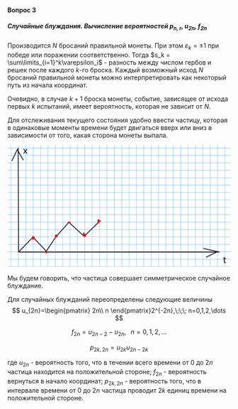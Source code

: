 #### Вопрос 3

##### Случайные блуждания. Вычисление вероятностей $p_{n,r}, u_{2n}, f_{2n}$

Производится $N$ бросаний правильной монеты. При этом $\varepsilon_k = \pm 1$ при победе или поражении соответственно. Тогда $s_k = \sum\limits_{i=1}^k\varepsilon_i$ - разность между числом гербов и решек после каждого $k$-го броска. Каждый возможный исход $N$ бросаний правильной монеты можно интерпретировать как некоторый путь из начала координат. 

Очевидно, в случае $k+1$ броска монеты, событие, зависящее от исхода первых $k$ испытаний, имеет вероятность, которая не зависит от $N$. 

Для отслеживания текущего состояния удобно ввести частицу, которая в одинаковые моменты времени будет двигаться вверх или вниз в зависимости от того, какая сторона монеты выпала. 

![image-20220622170840953](Answer_3_3/image-20220622170840953.png)

Мы будем говорить, что частица совершает симметрическое случайное блуждание. 

Для случайных блужданий переопределены следующие величины
$$
u_{2n}=\begin{pmatrix}
2n\\
n
\end{pmatrix}2^{-2n},\;\;\; n=0,1,2,\dots
$$

$$
f_{2n}=u_{2n-2}-u_{2n},\;\;\; n=0,1,2,\dots
$$

$$
p_{2k,2n}=u_{2k}u_{2n-2k}
$$

где $u_{2n}$ - вероятность того, что в течении всего времени от 0 до $2n$ частица находится на положительной стороне; $f_{2n}$ - вероятность вернуться в начало координат; $p_{2k, 2n}$ - вероятность того, что в интервале времени от 0 до $2n$ частица проводит $2k$ единиц времени на положительной стороне.